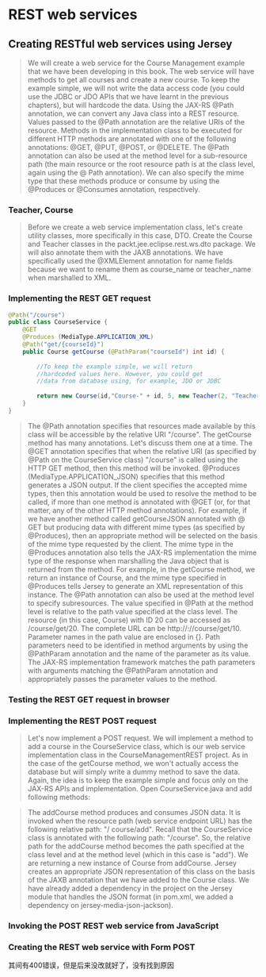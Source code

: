 # REST web services
## Creating RESTful web services using Jersey
> We will create a web service for the Course Management example that we have been developing in this book. The web service will have methods to get all courses and create a new course. To keep the example simple, we will not write the data access code (you could use the JDBC or JDO APIs that we have learnt in the previous chapters), but will hardcode the data.
> Using the JAX-RS @Path annotation, we can convert any Java class into a REST resource. Values passed to the @Path annotation are the relative URIs of the resource.  Methods in the implementation class to be executed for different HTTP methods are annotated with one of the following annotations: @GET, @PUT, @POST, or @DELETE.  The @Path annotation can also be used at the method level for a sub-resource path (the main resource or the root resource path is at the class level, again using the @ Path annotation). We can also specify the mime type that these methods produce or consume by using the @Produces or @Consumes annotation, respectively.

### Teacher, Course
> Before we create a web service implementation class, let's create utility classes, more specifically in this case, DTO.  Create the Course and Teacher classes in the packt.jee.eclipse.rest.ws.dto package. We will also annotate them with the JAXB annotations.
> We have specifically used the @XMLElement annotation for name fields because we want to rename them as course_name or teacher_name when marshalled to XML.
### Implementing the REST GET request
```java
@Path("/course")
public class CourseService {
    @GET
    @Produces (MediaType.APPLICATION_XML)
    @Path("get/{courseId}")
    public Course getCourse (@PathParam("courseId") int id) {
         
        //To keep the example simple, we will return
        //hardcoded values here. However, you could get
        //data from database using, for example, JDO or JDBC
        
        return new Course(id,"Course-" + id, 5, new Teacher(2, "Teacher1"));
    }
}
```

> The @Path annotation specifies that resources made available by this class will be accessible by the relative URI "/course".  The getCourse method has many annotations. Let's discuss them one at a time.  The @GET annotation specifies that when the relative URI (as specified by @Path on the CourseService class) "/course" is called using the HTTP GET method, then this method will be invoked.  @Produces (MediaType.APPLICATION_JSON) specifies that this method generates a JSON output. If the client specifies the accepted mime types, then this annotation would be used to resolve the method to be called, if more than one method is annotated with @GET (or, for that matter, any of the other HTTP method annotations).  For example, if we have another method called getCourseJSON annotated with @ GET but producing data with different mime types (as specified by @Produces), then an appropriate method will be selected on the basis of the mime type requested by the client. The mime type in the @Produces annotation also tells the JAX-RS implementation the mime type of the response when marshalling the Java object that is returned from the method. For example, in the getCourse method, we return an instance of Course, and the mime type specified in @Produces tells Jersey to generate an XML representation of this instance.  The @Path annotation can also be used at the method level to specify subresources.  The value specified in @Path at the method level is relative to the path value specified at the class level. The resource (in this case, Course) with ID 20 can be accessed as /course/get/20. The complete URL can be http://<serveraddress>:<port>/<app-name>/course/get/10.  Parameter names in the path value are enclosed in {}.  Path parameters need to be identified in method arguments by using the @PathParam annotation and the name of the parameter as its value. The JAX-RS implementation framework matches the path parameters with arguments matching the @PathParam annotation and appropriately passes the parameter values to the method.

### Testing the REST GET request in browser

### Implementing the REST POST request
> Let's now implement a POST request. We will implement a method to add a course in the CourseService class, which is our web service implementation class in the CourseManagementREST project.  As in the case of the getCourse method, we won't actually access the database but will simply write a dummy method to save the data. Again, the idea is to keep the example simple and focus only on the JAX-RS APIs and implementation. Open CourseService.java and add following methods:

> The addCourse method produces and consumes JSON data. It is invoked when the resource path (web service endpoint URL) has the following relative path: "/ course/add". Recall that the CourseService class is annotated with the following path: "/course". So, the relative path for the addCourse method becomes the path specified at the class level and at the method level (which in this case is "add").  We are returning a new instance of Course from addCourse. Jersey creates an appropriate JSON representation of this class on the basis of the JAXB annotation that we have added to the Course class. We have already added a dependency in the project on the Jersey module that handles the JSON format (in pom.xml, we added a dependency on jersey-media-json-jackson).

### Invoking the POST REST web service from JavaScript
### Creating the REST web service with Form POST
其间有400错误，但是后来没改就好了，没有找到原因
